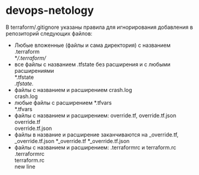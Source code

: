 # devops-netology

В terraform/.gitignore указаны правила для игнорирования добавления в репозиторий следующих файлов:  
- Любые вложенные (файлы и сама директория) с названием .terraform    
	**/.terraform/*  
- все файлы с названием .tfstate без расширения и с любыми расширениями  
	*.tfstate  
	*.tfstate.*  
- файлы с названием и расширением crash.log  
	crash.log  
- любые файлы с расширением *.tfvars  
	*.tfvars  
- файлы с названием и расширением: override.tf, override.tf.json  
	override.tf  
	override.tf.json  
- файлы в название и расширение заканчиваются на _override.tf, _override.tf.json
	*_override.tf
	*_override.tf.json
- файлы с названием и расширением: .terraformrc и terraform.rc  
	.terraformrc  
	terraform.rc  
new line
